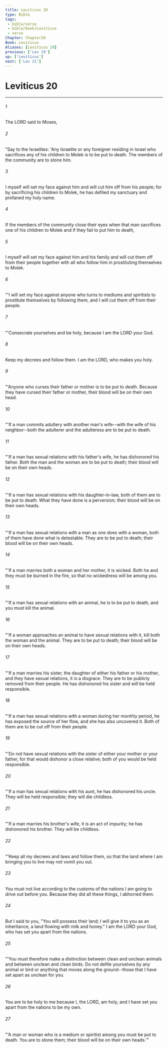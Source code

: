 ```yaml
---
title: Leviticus 20
type: Bible
tags:
 - bible/verse
 - bible/book/Leviticus
 - verse
Chapter: Chapter20
Book: Leviticus
Aliases: [Leviticus 20]
previous: ['Lev 19']
up: ['Leviticus']
next: ['Lev 21']
---
```

# Leviticus 20

***


###### 1 
The LORD said to Moses, 

###### 2 
"Say to the Israelites: 'Any Israelite or any foreigner residing in Israel who sacrifices any of his children to Molek is to be put to death. The members of the community are to stone him. 

###### 3 
I myself will set my face against him and will cut him off from his people; for by sacrificing his children to Molek, he has defiled my sanctuary and profaned my holy name. 

###### 4 
If the members of the community close their eyes when that man sacrifices one of his children to Molek and if they fail to put him to death, 

###### 5 
I myself will set my face against him and his family and will cut them off from their people together with all who follow him in prostituting themselves to Molek. 

###### 6 
"'I will set my face against anyone who turns to mediums and spiritists to prostitute themselves by following them, and I will cut them off from their people. 

###### 7 
"'Consecrate yourselves and be holy, because I am the LORD your God. 

###### 8 
Keep my decrees and follow them. I am the LORD, who makes you holy. 

###### 9 
"'Anyone who curses their father or mother is to be put to death. Because they have cursed their father or mother, their blood will be on their own head. 

###### 10 
"'If a man commits adultery with another man's wife--with the wife of his neighbor--both the adulterer and the adulteress are to be put to death. 

###### 11 
"'If a man has sexual relations with his father's wife, he has dishonored his father. Both the man and the woman are to be put to death; their blood will be on their own heads. 

###### 12 
"'If a man has sexual relations with his daughter-in-law, both of them are to be put to death. What they have done is a perversion; their blood will be on their own heads. 

###### 13 
"'If a man has sexual relations with a man as one does with a woman, both of them have done what is detestable. They are to be put to death; their blood will be on their own heads. 

###### 14 
"'If a man marries both a woman and her mother, it is wicked. Both he and they must be burned in the fire, so that no wickedness will be among you. 

###### 15 
"'If a man has sexual relations with an animal, he is to be put to death, and you must kill the animal. 

###### 16 
"'If a woman approaches an animal to have sexual relations with it, kill both the woman and the animal. They are to be put to death; their blood will be on their own heads. 

###### 17 
"'If a man marries his sister, the daughter of either his father or his mother, and they have sexual relations, it is a disgrace. They are to be publicly removed from their people. He has dishonored his sister and will be held responsible. 

###### 18 
"'If a man has sexual relations with a woman during her monthly period, he has exposed the source of her flow, and she has also uncovered it. Both of them are to be cut off from their people. 

###### 19 
"'Do not have sexual relations with the sister of either your mother or your father, for that would dishonor a close relative; both of you would be held responsible. 

###### 20 
"'If a man has sexual relations with his aunt, he has dishonored his uncle. They will be held responsible; they will die childless. 

###### 21 
"'If a man marries his brother's wife, it is an act of impurity; he has dishonored his brother. They will be childless. 

###### 22 
"'Keep all my decrees and laws and follow them, so that the land where I am bringing you to live may not vomit you out. 

###### 23 
You must not live according to the customs of the nations I am going to drive out before you. Because they did all these things, I abhorred them. 

###### 24 
But I said to you, "You will possess their land; I will give it to you as an inheritance, a land flowing with milk and honey." I am the LORD your God, who has set you apart from the nations. 

###### 25 
"'You must therefore make a distinction between clean and unclean animals and between unclean and clean birds. Do not defile yourselves by any animal or bird or anything that moves along the ground--those that I have set apart as unclean for you. 

###### 26 
You are to be holy to me because I, the LORD, am holy, and I have set you apart from the nations to be my own. 

###### 27 
"'A man or woman who is a medium or spiritist among you must be put to death. You are to stone them; their blood will be on their own heads.'" 
